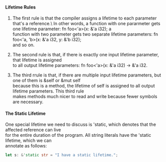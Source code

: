 #### Lifetime Rules

1. The first rule is that the compiler assigns a lifetime to each parameter that's a reference.\ In
   other words, a function with one pararmeter gets one lifetime parameter: fn foo<'a>(x: &'a i32); a\
   function with two parameter gets two separate lifetime parameters: fn foo<'a, 'b>(x: &'a i32, y: &'b i32);\
   and so on.

2. The second rule is that, if there is exactly one input lifetime parameter, that lifetime is assigned\
   to all output lifetime parameters: fn foo<'a>(x: &'a i32) -> &'a i32.

3. The third rrule is that, if there are multiple input lifetime parameters, but one of them is &self or &mut self\
   because this is a method, the lifetime of self is assigned to all output lifetime parameters. This third rule \
   makes methods much nicer to read and write because fewer symbols are necessary.

#### The Static Lifetime

One special lifetime we need to discuss is 'static, which denotes that the affected reference can live\
for the entire duration of the program. All string literals have the 'static lifetime, which we can \
annotate as follows:

```rust
let s: &'static str = "I have a static lifetime.";
```
